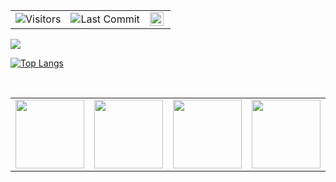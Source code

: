 <table style="border-width:0px;">
  <tr>
    <td><img alt="Visitors" src="https://komarev.com/ghpvc/?username=okadirkartal&style=flat&labelColor=black&logo=github&label=PROFILE+VIEWS&color=29bf12"/></td>
    <td><img alt="Last Commit" src="https://img.shields.io/github/last-commit/okkartal/okkartal?logo=markdown&label=LAST+UPDATE&color=29bf12">
</td>
    <td><a href="https://www.hackerrank.com/okkartal" target="_blank">
  <img align="left" alt="Osman Kartal's Hackerrank" width="22px" src="https://cdn.jsdelivr.net/npm/simple-icons@v3/icons/hackerrank.svg" /></a></td>
   
  </tr>
</table>
 <img   src="https://github-readme-stats.vercel.app/api?username=okkartal&show_icons=true">

[![Top Langs](https://github-readme-stats.vercel.app/api/top-langs/?username=okkartal&layout=compact)](https://github.com/okkartal/github-readme-stats)

<br />
 


<table border="0">
    <tbody>
        <tr>
            <td>
                <a   title="Exam 483: Programming in C#" href="https://www.credly.com/badges/9d5ea6c8-5d62-4f0c-b638-6293612a02ee" target="_blank">
                <img  src="https://images.credly.com/size/220x220/images/78e39333-d0db-4931-b231-13bdb37040cc/Programming_in_C_23-01.png" width="110" alt="" height="110">
                </a>
            </td>
            <td>
                <a   title="Exam 486: Developing ASP.NET MVC Web Applications" href="https://www.credly.com/badges/7191997b-0ecb-4234-9704-aa759a30101b" target="_blank">
                <img src="https://images.credly.com/size/220x220/images/cbab3216-025d-4601-86ee-c5970b348d48/Developing_ASP.NET_MVC_Web_Applications-01.png" width="110" alt="" height="110">
                </a></td>
             <td>
                <a   title="Exam 532: Developing Microsoft Azure Solutions" href="https://www.credly.com/badges/f52cd4a2-cbe1-4ce8-94f3-01ee5edcc86a" target="_blank">
                <img  src="https://images.credly.com/size/220x220/images/3f18fbc5-51a1-4687-a9ab-ec97d44f48c9/Microsoft_Exam532.png" width="110" alt="" height="110">
                </a>
            </td>
               <td>
                <a   title="MCSA: Web Applications - Certified 2018" href="https://www.credly.com/badges/db425084-8e3c-4c69-95ce-139c4132c1d9" target="_blank">
                <img  src="https://images.credly.com/size/220x220/images/887a1be1-7863-4e90-90c9-2bb3a13d9542/MCSA-Web-Applications-2018.png" width="110" alt="" height="110">
                </a>
            </td>
            <td>
                <a   title="MCSD: App Builder — Certified 2018" href="https://www.credly.com/badges/6275c63d-f391-4ef6-a4db-101b21e58b14" target="_blank">
               <img src="https://images.credly.com/size/220x220/images/a6135ae3-7f96-437e-84d9-d2ded474583c/MCSD-App-Builder-2018.png" width="110" alt="" height="110"> 
               </a>
            </td> 
        </tr>
    </tbody>
</table>


